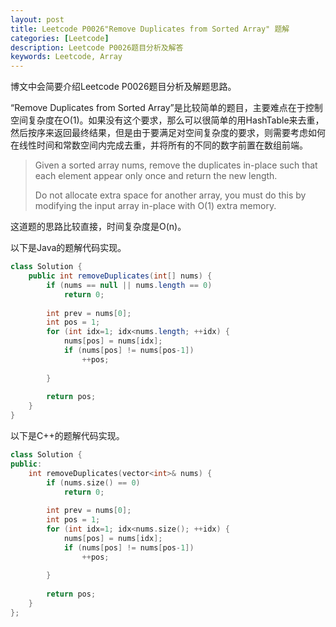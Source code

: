 ```yaml
---
layout: post
title: Leetcode P0026"Remove Duplicates from Sorted Array" 题解
categories: [Leetcode]
description: Leetcode P0026题目分析及解答
keywords: Leetcode, Array
---
```


博文中会简要介绍Leetcode P0026题目分析及解题思路。

“Remove Duplicates from Sorted Array”是比较简单的题目，主要难点在于控制空间复杂度在O(1)。如果没有这个要求，那么可以很简单的用HashTable来去重，然后按序来返回最终结果，但是由于要满足对空间复杂度的要求，则需要考虑如何在线性时间和常数空间内完成去重，并将所有的不同的数字前置在数组前端。

> Given a sorted array nums, remove the duplicates in-place such that each element appear only once and return the new length.
> 
> Do not allocate extra space for another array, you must do this by modifying the input array in-place with O(1) extra memory.

这道题的思路比较直接，时间复杂度是O(n)。

以下是Java的题解代码实现。
```java
class Solution {
    public int removeDuplicates(int[] nums) {
        if (nums == null || nums.length == 0)
            return 0;
        
        int prev = nums[0];
        int pos = 1;
        for (int idx=1; idx<nums.length; ++idx) {
            nums[pos] = nums[idx];
            if (nums[pos] != nums[pos-1])
                ++pos;
            
        }
        
        return pos;
    }
}
```

以下是C++的题解代码实现。
```cpp
class Solution {
public:
    int removeDuplicates(vector<int>& nums) {
        if (nums.size() == 0)
            return 0;
        
        int prev = nums[0];
        int pos = 1;
        for (int idx=1; idx<nums.size(); ++idx) {
            nums[pos] = nums[idx];
            if (nums[pos] != nums[pos-1])
                ++pos;
            
        }
        
        return pos;
    }
};
```